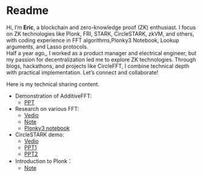 # Readme
Hi, I’m **Eric**, a blockchain and zero-knowledge proof (ZK) enthusiast. I focus on ZK technologies like Plonk, FRI, STARK, CircleSTARK, zkVM, and others, with coding experience in FFT algorithms,Plonky3 Notebook, Lookup arguments, and Lasso protocols. <br>
Half a year ago,, I worked as a product manager and electrical engineer, but my passion for decentralization led me to explore ZK technologies. Through blogs, hackathons, and projects like CircleFFT, I combine technical depth with practical implementation. Let’s connect and collaborate!<br>

Here is my technical sharing content.
- Demonstration of AdditiveFFT:
  - [PPT](https://drive.google.com/file/d/16GSQZITFmPV-_1JuU-1KR2y6OlmEw7aD/view?usp=drive_link)
- Research on various FFT:
  - [Vedio](https://youtu.be/MHYRgMKv4MU)
  - [Note](https://hackmd.io/@Dt_nNFZZRDmdFriUTBb_gw/Hkqz0Wg9yl)
  - [Plonky3 notebook](https://github.com/coset-io/plonky3-python-notebook/tree/main/fft)
- CircleSTARK demo:
  - [Vedio](https://www.youtube.com/watch?v=ur3c4mIi1Jc&list=PLbQFt1T_44DylxPQWM1OgVRlbyriKeXqk)
  - [PPT1](https://drive.google.com/file/d/10CnlRpissoUj7GF-wwHaEcQLN7vb4VqC/view?usp=sharing)
  - [PPT2](https://drive.google.com/file/d/1a_xzPu0iIaKNC9nt6kp7R5v2PYXwOnnS/view)
- Introduction to Plonk：
  - [Note](https://hackmd.io/@Dt_nNFZZRDmdFriUTBb_gw/Skd5EsouR)
